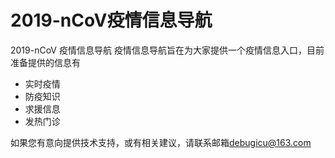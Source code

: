 # 2019-nCoV疫情信息导航
2019-nCoV 疫情信息导航
疫情信息导航旨在为大家提供一个疫情信息入口，目前准备提供的信息有
* 实时疫情
* 防疫知识
* 求援信息
* 发热门诊


如果您有意向提供技术支持，或有相关建议，请联系邮箱[debugicu@163.com](debugicu@163.com)

